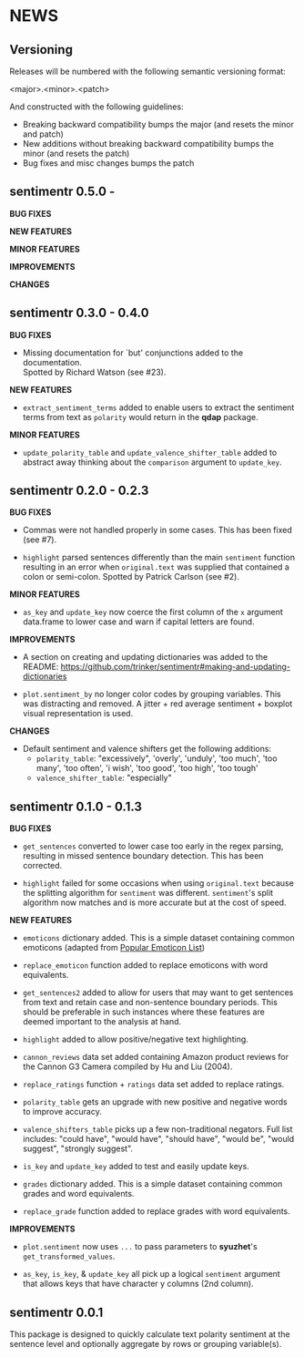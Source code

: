 NEWS
====

Versioning
----------

Releases will be numbered with the following semantic versioning format:

&lt;major&gt;.&lt;minor&gt;.&lt;patch&gt;

And constructed with the following guidelines:

* Breaking backward compatibility bumps the major (and resets the minor
  and patch)
* New additions without breaking backward compatibility bumps the minor
  (and resets the patch)
* Bug fixes and misc changes bumps the patch


sentimentr 0.5.0 - 
----------------------------------------------------------------

**BUG FIXES**

**NEW FEATURES**

**MINOR FEATURES**

**IMPROVEMENTS**

**CHANGES**



sentimentr 0.3.0 - 0.4.0
----------------------------------------------------------------

**BUG FIXES**

* Missing documentation for `but' conjunctions added to the documentation.  
  Spotted by Richard Watson (see #23).
  
**NEW FEATURES**

* `extract_sentiment_terms` added to enable users to extract the sentiment terms 
  from text as `polarity` would return in the **qdap** package.
  
**MINOR FEATURES**

* `update_polarity_table` and `update_valence_shifter_table` added to abstract 
  away thinking about the `comparison` argument to `update_key`.


sentimentr 0.2.0 - 0.2.3
----------------------------------------------------------------

**BUG FIXES**

* Commas were not handled properly in some cases.  This has been fixed (see #7).

* `highlight` parsed sentences differently than the main `sentiment` function 
  resulting in an error when `original.text` was supplied that contained a colon
  or semi-colon.  Spotted by Patrick Carlson (see #2).

**MINOR FEATURES**

* `as_key` and `update_key` now coerce the first column of the `x` argument 
  data.frame to lower case and warn if capital letters are found.

**IMPROVEMENTS**

* A section on creating and updating dictionaries was added to the README:
  https://github.com/trinker/sentimentr#making-and-updating-dictionaries
  
* `plot.sentiment_by` no longer color codes by grouping variables.  This was
  distracting and removed.  A jitter + red average sentiment + boxplot visual
  representation is used.
  
**CHANGES**

* Default sentiment and valence shifters get the following additions: 
  - `polarity_table`: "excessively", 'overly', 'unduly', 'too much', 'too many', 
  'too often', 'i wish', 'too good', 'too high', 'too tough'
  - `valence_shifter_table`: "especially"


sentimentr 0.1.0 - 0.1.3
----------------------------------------------------------------

**BUG FIXES**

* `get_sentences` converted to lower case too early in the regex parsing,
  resulting in missed sentence boundary detection.  This has been corrected.

* `highlight` failed for some occasions when using `original.text` because the
  splitting algorithm for `sentiment` was different. `sentiment`'s split algorithm
  now matches and is more accurate but at the cost of speed.

**NEW FEATURES**

* `emoticons` dictionary added.  This is a simple dataset containing common
  emoticons (adapted from [Popular Emoticon List](http://www.lingo2word.com/lists/emoticon_listH.html))

* `replace_emoticon` function added to replace emoticons with word equivalents.

* `get_sentences2` added to allow for users that may want to get sentences from
  text and retain case and non-sentence boundary periods.  This should be
  preferable in such instances where these features are deemed important to the
  analysis at hand.

* `highlight` added to allow positive/negative text highlighting.

* `cannon_reviews` data set added containing Amazon product reviews for the
  Cannon G3 Camera compiled by Hu and Liu (2004).

* `replace_ratings` function + `ratings` data set added to replace ratings.

* `polarity_table` gets an upgrade with new positive and negative words to
  improve accuracy.

* `valence_shifters_table` picks up a few non-traditional negators.  Full list
  includes: "could have", "would have", "should have", "would be",
  "would suggest", "strongly suggest".

* `is_key` and `update_key` added to test and easily update keys.

* `grades` dictionary added.  This is a simple dataset containing common
  grades and word equivalents.

* `replace_grade` function added to replace grades with word equivalents.


**IMPROVEMENTS**

* `plot.sentiment` now uses `...` to pass parameters to **syuzhet**'s
  `get_transformed_values`.

* `as_key`, `is_key`, & `update_key` all pick up a logical `sentiment` argument
  that allows keys that have character y columns (2nd column).



sentimentr 0.0.1
----------------------------------------------------------------

This package is designed to quickly calculate text polarity sentiment at the
sentence level and optionally aggregate by rows or grouping variable(s).